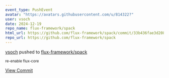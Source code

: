 ```yaml
---
event_type: PushEvent
avatar: "https://avatars.githubusercontent.com/u/814322?"
user: vsoch
date: 2024-12-19
repo_name: flux-framework/spack
html_url: https://github.com/flux-framework/spack/commit/33b436fae3d208cdf83f12e336513dde60f31a91
repo_url: https://github.com/flux-framework/spack
---
```


<a href='https://github.com/vsoch' target='_blank'>vsoch</a> pushed to <a href='https://github.com/flux-framework/spack' target='_blank'>flux-framework/spack</a>

<small>re-enable flux-core</small>

<a href='https://github.com/flux-framework/spack/commit/33b436fae3d208cdf83f12e336513dde60f31a91' target='_blank'>View Commit</a>